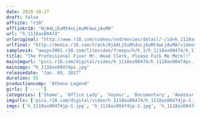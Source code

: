 ```yaml
---
date: 2018-10-27
draft: false
affsite: "r18"
afflinkr18: "NjA4LjEuMS4xLjAuMC4wLjAuMA"
url: "h_1118as00474"
urloriginal: "http://www.r18.com/videos/vod/movies/detail/-/id=h_1118as00474"
urlfinal: "http://media.r18.com/track/NjA4LjEuMS4xLjAuMC4wLjAuMA/videos/vod/movies/detail/-/id=h_1118as00474"
samplevid: "awspv3001.r18.com/litevideo/freepv/h/h_1/h_1118as00474/h_1118as00474_dmb_s.mp4"
title: "The Professional Fixer Mr. Head Clerk, Please Fuck Me More!!"
mainimgurl: "pics.r18.com/digital/video/h_1118as00474/h_1118as00474ps.jpg"
mainimgs: "h_1118as00474ps.jpg"
releasedate: "Jan. 09, 2017"
duration: 55
productioncomp: "Athena Legend"
girls: ['----']
categories: ['Shame', 'Office Lady', 'Voyeur', 'Documentary', 'Amateur']
imgurls: ['pics.r18.com/digital/video/h_1118as00474/h_1118as00474jp-1.jpg', 'pics.r18.com/digital/video/h_1118as00474/h_1118as00474jp-2.jpg', 'pics.r18.com/digital/video/h_1118as00474/h_1118as00474jp-3.jpg', 'pics.r18.com/digital/video/h_1118as00474/h_1118as00474jp-4.jpg', 'pics.r18.com/digital/video/h_1118as00474/h_1118as00474jp-5.jpg', 'pics.r18.com/digital/video/h_1118as00474/h_1118as00474jp-6.jpg', 'pics.r18.com/digital/video/h_1118as00474/h_1118as00474jp-7.jpg', 'pics.r18.com/digital/video/h_1118as00474/h_1118as00474jp-8.jpg', 'pics.r18.com/digital/video/h_1118as00474/h_1118as00474jp-9.jpg', 'pics.r18.com/digital/video/h_1118as00474/h_1118as00474jp-10.jpg', 'pics.r18.com/digital/video/h_1118as00474/h_1118as00474jp-11.jpg', 'pics.r18.com/digital/video/h_1118as00474/h_1118as00474jp-12.jpg', 'pics.r18.com/digital/video/h_1118as00474/h_1118as00474jp-13.jpg', 'pics.r18.com/digital/video/h_1118as00474/h_1118as00474jp-14.jpg', 'pics.r18.com/digital/video/h_1118as00474/h_1118as00474jp-15.jpg', 'pics.r18.com/digital/video/h_1118as00474/h_1118as00474jp-16.jpg', 'pics.r18.com/digital/video/h_1118as00474/h_1118as00474jp-17.jpg', 'pics.r18.com/digital/video/h_1118as00474/h_1118as00474jp-18.jpg', 'pics.r18.com/digital/video/h_1118as00474/h_1118as00474jp-19.jpg', 'pics.r18.com/digital/video/h_1118as00474/h_1118as00474jp-20.jpg']
imgs: ['h_1118as00474jp-1.jpg', 'h_1118as00474jp-2.jpg', 'h_1118as00474jp-3.jpg', 'h_1118as00474jp-4.jpg', 'h_1118as00474jp-5.jpg', 'h_1118as00474jp-6.jpg', 'h_1118as00474jp-7.jpg', 'h_1118as00474jp-8.jpg', 'h_1118as00474jp-9.jpg', 'h_1118as00474jp-10.jpg', 'h_1118as00474jp-11.jpg', 'h_1118as00474jp-12.jpg', 'h_1118as00474jp-13.jpg', 'h_1118as00474jp-14.jpg', 'h_1118as00474jp-15.jpg', 'h_1118as00474jp-16.jpg', 'h_1118as00474jp-17.jpg', 'h_1118as00474jp-18.jpg', 'h_1118as00474jp-19.jpg', 'h_1118as00474jp-20.jpg']
---
```

